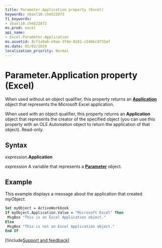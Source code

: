 ```yaml
---
title: Parameter.Application property (Excel)
keywords: vbaxl10.chm522073
f1_keywords:
- vbaxl10.chm522073
ms.prod: excel
api_name:
- Excel.Parameter.Application
ms.assetid: 8cf1a9a6-e9ae-3f4e-0181-c54bbc9732af
ms.date: 05/03/2019
localization_priority: Normal
---
```



# Parameter.Application property (Excel)

When used without an object qualifier, this property returns an **[Application](Excel.Application(object).md)** object that represents the Microsoft Excel application. 

When used with an object qualifier, this property returns an **Application** object that represents the creator of the specified object (you can use this property with an OLE Automation object to return the application of that object). Read-only.


## Syntax

_expression_.**Application**

_expression_ A variable that represents a **[Parameter](Excel.Parameter.md)** object.


## Example

This example displays a message about the application that created _myObject_.

```vb
Set myObject = ActiveWorkbook 
If myObject.Application.Value = "Microsoft Excel" Then 
 MsgBox "This is an Excel Application object." 
Else 
 MsgBox "This is not an Excel Application object." 
End If
```




[!include[Support and feedback](~/includes/feedback-boilerplate.md)]